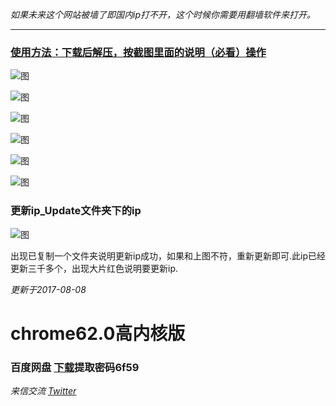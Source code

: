 _如果未来这个网站被墙了即国内ip打不开，这个时候你需要用翻墙软件来打开。_

***
### [使用方法：下载后解压，按截图里面的说明（必看）操作](https://github.com/gugejun/Github/wiki)




![图](https://github.com/gugejun/chrome62.0/blob/master/1.png?raw=true)



![图](https://github.com/gugejun/chrome62.0/blob/master/2.png?raw=true)



![图](https://github.com/gugejun/chrome62.0/blob/master/3.png?raw=true)



![图](https://github.com/gugejun/chrome62.0/blob/master/4.png?raw=true)



![图](https://github.com/gugejun/chrome62.0/blob/master/5.png?raw=true)

![图](https://github.com/gugejun/chrome62.0/blob/master/6.png?raw=true)



### 更新ip_Update文件夹下的ip
![图](https://github.com/gugejun/chrome62.0/blob/master/7.png?raw=true)


出现已复制一个文件夹说明更新ip成功，如果和上图不符，重新更新即可.此ip已经更新三千多个，出现大片红色说明要更新ip.

_更新于2017-08-08_
# chrome62.0高内核版

### 百度网盘  [下载](https://pan.baidu.com/s/1qY7FuLu)提取密码6f59




_来信交流       [Twitter](https://twitter.com/gugejun)_


